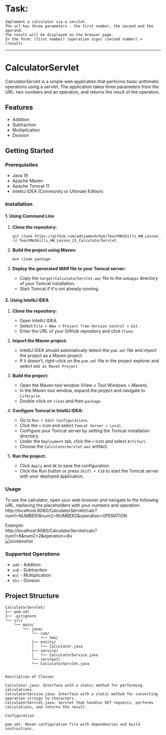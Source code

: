 # Task:
	Implement a calculator via a servlet.   
	The url has three parameters - the first number, the second and the operand.  
	The result will be displayed on the browser page.  
	In the form: (first number) (operation sign) (second number) = (result)
 ---


# CalculatorServlet

CalculatorServlet is a simple web application that performs basic arithmetic operations using a servlet. The application takes three parameters from the URL: two numbers and an operation, and returns the result of the operation.

## Features

- Addition
- Subtraction
- Multiplication
- Division

## Getting Started

### Prerequisites

- Java 19
- Apache Maven
- Apache Tomcat 11
- IntelliJ IDEA (Community or Ultimate Edition)

### Installation

#### 1. Using Command Line

1. **Clone the repository:**
    ```bash
    git clone https://github.com/adziameshchyk/TeachMeSkills_HW_Lesson_21_CalculatorServlet.git
    cd TeachMeSkills_HW_Lesson_21_CalculatorServlet
    ```

2. **Build the project using Maven:**
    ```bash
    mvn clean package
    ```

3. **Deploy the generated WAR file to your Tomcat server:**
    - Copy the `target/CalculatorServlet.war` file to the `webapps` directory of your Tomcat installation.
    - Start Tomcat if it's not already running.

#### 2. Using IntelliJ IDEA

1. **Clone the repository:**
    - Open IntelliJ IDEA.
    - Select `File > New > Project from Version Control > Git`.
    - Enter the URL of your GitHub repository and click `Clone`.

2. **Import the Maven project:**
    - IntelliJ IDEA should automatically detect the `pom.xml` file and import the project as a Maven project.
    - If it doesn't, right-click on the `pom.xml` file in the project explorer and select `Add as Maven Project`.

3. **Build the project:**
    - Open the Maven tool window (View > Tool Windows > Maven).
    - In the Maven tool window, expand the project and navigate to `Lifecycle`.
    - Double-click on `clean` and then `package`.

4. **Configure Tomcat in IntelliJ IDEA:**
    - Go to `Run > Edit Configurations`.
    - Click the `+` icon and select `Tomcat Server > Local`.
    - Configure your Tomcat server by setting the Tomcat installation directory.
    - Under the `Deployment` tab, click the `+` icon and select `Artifact`.
    - Choose the `CalculatorServlet:war` artifact.

5. **Run the project:**
    - Click `Apply` and `OK` to save the configuration.
    - Click the Run button or press `Shift + F10` to start the Tomcat server with your deployed application.
### Usage

To use the calculator, open your web browser and navigate to the following URL, replacing the placeholders with your numbers and operation:  
http://localhost:8080/CalculatorServlet/calc?num1=NUMBER1&num2=NUMBER2&operation=OPERATION

Example:  
http://localhost:8080/CalculatorServlet/calc?num1=6&num2=2&operation=div  
![screenshot](https://github.com/adziameshchyk/TeachMeSkills_HW_Lesson_21_CalculatorServlet/assets/123600438/c678f3cc-fb70-4551-aa42-51abc433aeb6)



### Supported Operations

- `add` - Addition
- `sub` - Subtraction
- `mul` - Multiplication
- `div` - Division

## Project Structure

```plaintext
CalculatorServlet/
├── pom.xml
├── .gitignore
└── src/
    └── main/
        └── java/
            └── com/
                └── tms/
		    ├── entity/
		    |	└── Calculator.java
		    ├── service/
		    |	└── CalculatorService.java
		    └── servleet/
			└── CalculatorServlet.java
  

Description of Classes

Calculator.java: Interface with a static method for performing calculations.
CalculatorService.java: Interface with a static method for converting operation strings to characters.
CalculatorServlet.java: Servlet that handles GET requests, performs calculations, and returns the result.

Configuration

pom.xml: Maven configuration file with dependencies and build instructions.
